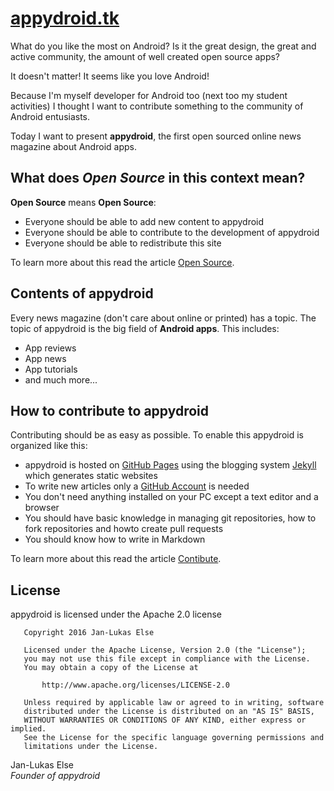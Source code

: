 # [appydroid.tk](https://appydroid.tk)

What do you like the most on Android? Is it the great design, the great and active community, the amount of well created open source apps?

It doesn't matter! It seems like you love Android!

Because I'm myself developer for Android too (next too my student activities) I thought I want to contribute something to the community of Android entusiasts.

Today I want to present **appydroid**, the first open sourced online news magazine about Android apps.

## What does *Open Source* in this context mean?

**Open Source** means **Open Source**:

* Everyone should be able to add new content to appydroid
* Everyone should be able to contribute to the development of appydroid
* Everyone should be able to redistribute this site

To learn more about this read the article [Open Source](https://appydroid.tk/open-source).

## Contents of appydroid

Every news magazine (don't care about online or printed) has a topic. The topic of appydroid is the big field of **Android apps**. This includes:

* App reviews
* App news
* App tutorials
* and much more...

## How to contribute to appydroid

Contributing should be as easy as possible. To enable this appydroid is organized like this:

* appydroid is hosted on [GitHub Pages](https://pages.github.com/) using the blogging system [Jekyll](http://jekyllrb.com/) which generates static websites
* To write new articles only a [GitHub Account](https://github.com/join) is needed
* You don't need anything installed on your PC except a text editor and a browser
* You should have basic knowledge in managing git repositories, how to fork repositories and howto create pull requests
* You should know how to write in Markdown

To learn more about this read the article [Contibute](https://appydroid.tk/contribute).

## License

appydroid is licensed under the Apache 2.0 license

```
   Copyright 2016 Jan-Lukas Else

   Licensed under the Apache License, Version 2.0 (the "License");
   you may not use this file except in compliance with the License.
   You may obtain a copy of the License at

       http://www.apache.org/licenses/LICENSE-2.0

   Unless required by applicable law or agreed to in writing, software
   distributed under the License is distributed on an "AS IS" BASIS,
   WITHOUT WARRANTIES OR CONDITIONS OF ANY KIND, either express or implied.
   See the License for the specific language governing permissions and
   limitations under the License.
```

Jan-Lukas Else  
*Founder of appydroid*